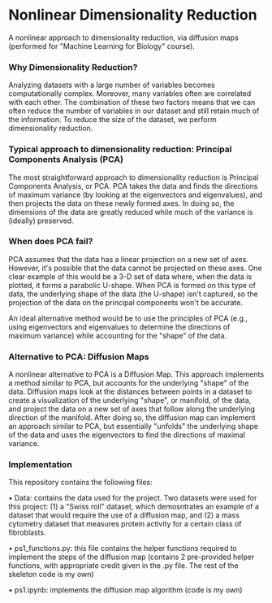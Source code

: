 # Nonlinear Dimensionality Reduction 

A nonlinear approach to dimensionality reduction, via diffusion maps (performed for "Machine Learning for Biology" course). 

### Why Dimensionality Reduction?

Analyzing datasets with a large number of variables becomes computationally complex. Moreover, many variables often are correlated with each other. The combination of these two factors means that we can often reduce the number of variables in our dataset and still retain much of the information. To reduce the size of the dataset, we perform dimensionality reduction. 

### Typical approach to dimensionality reduction: Principal Components Analysis (PCA)

The most straightforward approach to dimensionality reduction is Principal Components Analysis, or PCA. PCA takes the data and finds the directions of maximum variance (by looking at the eigenvectors and eigenvalues), and then projects the data on these newly formed axes. In doing so, the dimensions of the data are greatly reduced while much of the variance is (ideally) preserved.

### When does PCA fail?

PCA assumes that the data has a linear projection on a new set of axes. However, it's possible that the data cannot be projected on these axes. One clear example of this would be a 3-D set of data where, when the data is plotted, it forms a parabolic U-shape. When PCA is formed on this type of data, the underlying shape of the data (the U-shape) isn't captured, so the projection of the data on the principal components won't be accurate. 

An ideal alternative method would be to use the principles of PCA (e.g., using eigenvectors and eigenvalues to determine the directions of maximum variance) while accounting for the "shape" of the data. 

### Alternative to PCA: Diffusion Maps

A nonlinear alternative to PCA is a Diffusion Map. This approach implements a method similar to PCA, but accounts for the underlying "shape" of the data. Diffusion maps look at the distances between points in a dataset to create a visualization of the underlying "shape", or manifold, of the data, and project the data on a new set of axes that follow along the underlying direction of the manifold. After doing so, the diffusion map can implement an approach similar to PCA, but essentially "unfolds" the underlying shape of the data and uses the eigenvectors to find the directions of maximal variance. 

### Implementation 

This repository contains the following files:

• Data: contains the data used for the project. Two datasets were used for this project: (1) a "Swiss roll" dataset, which demosntrates an example of a dataset that would require the use of a diffusion map, and (2) a mass cytometry dataset that measures protein activity for a certain class of fibroblasts. 

• ps1_functions.py: this file contains the helper functions required to implement the steps of the diffusion map (contains 2 pre-provided helper functions, with appropriate credit given in the .py file. The rest of the skeleton code is my own)

• ps1.ipynb: implements the diffusion map algorithm (code is my own)
